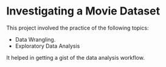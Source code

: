 # Investigating a Movie Dataset

This project involved the practice of the following topics:

- Data Wrangling.
- Exploratory Data Analysis

It helped in getting a gist of the data analysis workflow.
